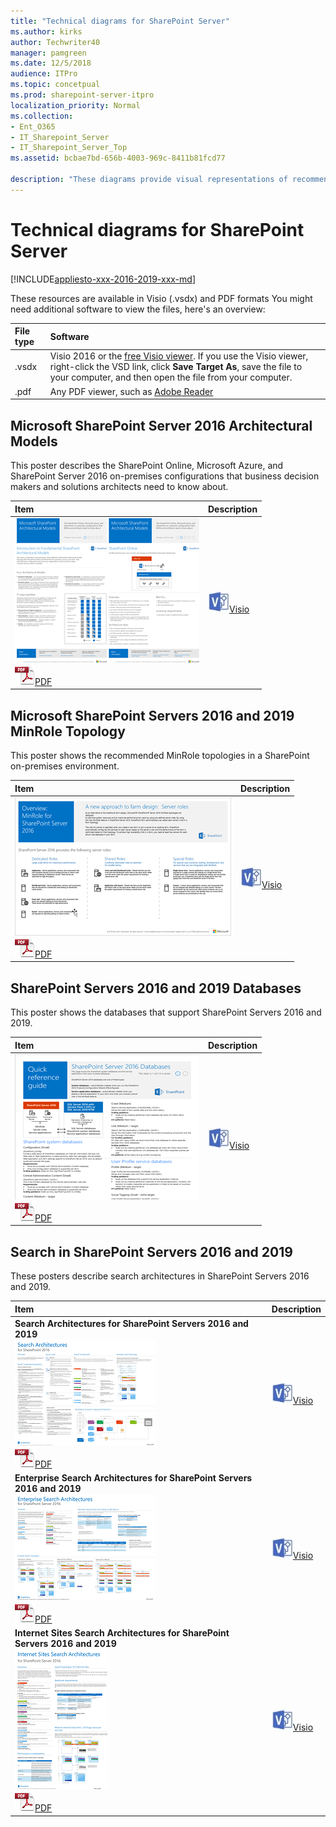 ```yaml
---
title: "Technical diagrams for SharePoint Server"
ms.author: kirks
author: Techwriter40
manager: pamgreen
ms.date: 12/5/2018
audience: ITPro
ms.topic: concetpual
ms.prod: sharepoint-server-itpro
localization_priority: Normal
ms.collection:
- Ent_O365
- IT_Sharepoint_Server
- IT_Sharepoint_Server_Top
ms.assetid: bcbae7bd-656b-4003-969c-8411b81fcd77

description: "These diagrams provide visual representations of recommended solutions for SharePoint Servers 2016 and 2019 in the form of models, which are poster-size documents."
---
```


# Technical diagrams for SharePoint Server

[!INCLUDE[appliesto-xxx-2016-2019-xxx-md](../includes/appliesto-xxx-2016-2019-xxx-md.md)]
  
These resources are available in Visio (.vsdx) and PDF formats You might need additional software to view the files, here's an overview:
  
|**File type**|**Software**|
|:-----|:-----|
|.vsdx  <br/> |Visio 2016 or the [free Visio viewer](https://go.microsoft.com/fwlink/p/?LinkId=118761). If you use the Visio viewer, right-click the VSD link, click **Save Target As**, save the file to your computer, and then open the file from your computer.  <br/> |
|.pdf  <br/> |Any PDF viewer, such as [Adobe Reader](https://go.microsoft.com/fwlink/p/?LinkId=134751) <br/> |
   
## Microsoft SharePoint Server 2016 Architectural Models

This poster describes the SharePoint Online, Microsoft Azure, and SharePoint Server 2016 on-premises configurations that business decision makers and solutions architects need to know about.
  
|**Item**|**Description**|
|:-----|:-----|
|[![SharePoint Online, Azure, and SharePoint on-prem configurations](../media/85473a28-7345-417f-943a-4421012d4acf.png)          ](https://download.microsoft.com/download/4/F/A/4FA0F94B-EE2F-41DB-A047-D9864FEF41E9/SharePoint2016ArchitecturalModels.pdf) <br/> ![PDF file](../media/ITPro_Other_PDFicon.png)[PDF](https://download.microsoft.com/download/4/F/A/4FA0F94B-EE2F-41DB-A047-D9864FEF41E9/SharePoint2016ArchitecturalModels.pdf) | ![Visio file](../media/ITPro_Other_VisioIcon.jpg)[Visio](https://download.microsoft.com/download/4/F/A/4FA0F94B-EE2F-41DB-A047-D9864FEF41E9/SharePoint2016ArchitecturalModels.vsdx) <br/> | This poster describes four architectural models:  <br/> **SharePoint Online (SaaS)** - Consume SharePoint through a Software as a Service (SaaS) subscription model.  <br/> **SharePoint Hybrid** - Move your SharePoint sites and apps to the cloud at your own pace.  <br/> **SharePoint in Azure (IaaS)** - You extend your on-premises environment into Microsoft Azure and deploy SharePoint 2016 Servers there. (This is recommended for High Availability/Disaster Recovery and dev/test environments.)  <br/> **SharePoint On-premises** - You plan, deploy, maintain and customize your SharePoint environment in a datacenter that you maintain.  <br/> |
   
## Microsoft SharePoint Servers 2016 and 2019 MinRole Topology

This poster shows the recommended MinRole topologies in a SharePoint on-premises environment. 
  
|**Item**|**Description**|
|:-----|:-----|
|[![Click to view and download this poster about SharePoint Server MinRole topologies.](../media/9f753f44-a084-4a98-9ed4-e233d5cdf9e8.png)](http://download.microsoft.com/download/5/F/4/5F4107F5-ECFA-49EA-A02A-799D9EAFB03C/MinRole_Topology_Tabloid_Nov2018.pdf) <br/> ![PDF file](../media/ITPro_Other_PDFicon.png)[PDF](http://download.microsoft.com/download/5/F/4/5F4107F5-ECFA-49EA-A02A-799D9EAFB03C/MinRole_Topology_Tabloid_Nov2018.pdf) | ![Visio file](../media/ITPro_Other_VisioIcon.jpg)[Visio](https://go.microsoft.com/fwlink/?linkid=837452) <br/> |This poster shows the different recommended MinRole topologies that can be deployed in SharePoint Servers 2016 and 2019 environments. It also shows the associated services that are provisioned with each role type.  <br/> |
   
## SharePoint Servers 2016 and 2019 Databases

This poster shows the databases that support SharePoint Servers 2016 and 2019.
  
|**Item**|**Description**|
|:-----|:-----|
|[![This is a thumbnail fo the SharePoint Server 2016 databases poster.](../media/bdc0f773-8c4e-4a24-81a4-6e686efadef5.png)          ](http://download.microsoft.com/download/7/9/7/79700E8E-9896-4657-B9E6-4940B295B71A/DBrefguideSPS2019_tabloid.pdf) <br/> ![PDF file](../media/ITPro_Other_PDFicon.png)[PDF](http://download.microsoft.com/download/7/9/7/79700E8E-9896-4657-B9E6-4940B295B71A/DBrefguideSPS2019_tabloid.vsdx) | ![Visio file](../media/ITPro_Other_VisioIcon.jpg)[Visio](https://download.microsoft.com/download/D/5/D/D5DC1121-8BC5-4953-834F-1B5BB03EB691/DBrefguideSPS2016_tabloid.vsdx) <br/> | This poster is a quick reference guide to the databases that support SharePoint Servers 2016 and 2019. Each database has the following details:  <br/>  Size  <br/>  Scaling guidance  <br/>  I/O patterns  <br/>  Requirements  <br/>  The first page contains the SharePoint system databases and the service applications that have multiple databases.  <br/>  The second page shows all of the service applications that have single databases.  <br/>  For more information about the SharePoint Servers 2016 and 2019 databases, see [Database types and descriptions in SharePoint Server](database-types-and-descriptions.md) <br/> |
   
## Search in SharePoint Servers 2016 and 2019
<a name="BKMK_Search"> </a>

These posters describe search architectures in SharePoint Servers 2016 and 2019.
  
|**Item**|**Description**|
|:-----|:-----|
|**Search Architectures for SharePoint Servers 2016 and 2019** <br/> [![Poster with an overview of the search components and search databases, how they interact, and an example of a search architecture built of these components and databases.](../media/5d6f5077-e200-40ee-b249-46621c5324f2.png)          ](http://download.microsoft.com/download/A/F/F/AFF4DB47-A8C8-4C73-9FAC-896859219825/SP2016_SP2019_Search_Architecture_Model.pdf) <br/> ![PDF file](../media/ITPro_Other_PDFicon.png)[PDF](http://download.microsoft.com/download/A/F/F/AFF4DB47-A8C8-4C73-9FAC-896859219825/SP2016_SP2019_Search_Architecture_Model.vsdx) | ![Visio file](../media/ITPro_Other_VisioIcon.jpg)[Visio](http://download.microsoft.com/download/A/F/F/AFF4DB47-A8C8-4C73-9FAC-896859219825/SP2016_SP2019_Search_Architecture_Model.vsdx) <br/> |This poster gives an overview of the search architecture in SharePoint Servers 2016 and 2019. It describes the search components and databases in the search architecture and how these interact. It also shows an example of a medium-sized search farm.  <br/> |
|**Enterprise Search Architectures for SharePoint Servers 2016 and 2019** <br/> [![Poster describing the search components and databases, three model architectures for enterprise search, hardware requirements and scaling considerations.](../media/38e4dac9-a9ae-4686-9834-60405239103a.png)          ](http://download.microsoft.com/download/A/F/F/AFF4DB47-A8C8-4C73-9FAC-896859219825/SP2016_SP2019_Enterprise_Search_Architecture_Model.pdf) <br/> ![PDF file](../media/ITPro_Other_PDFicon.png)[PDF](http://download.microsoft.com/download/A/F/F/AFF4DB47-A8C8-4C73-9FAC-896859219825/SP2016_SP2019_Enterprise_Search_Architecture_Model.vsdx) | ![Visio file](../media/ITPro_Other_VisioIcon.jpg)[Visio](https://download.microsoft.com/download/C/8/3/C83B4989-699A-414B-9997-9478A1F0FB48/SP_2016_Enterprise_Search_Model.vsdx) <br/> |This poster gives an overview of enterprise search architecture in SharePoint Servers 2016 and 2019. It shows sample search architectures for small, medium, and large-sized enterprise search farms. It also gives scaling considerations and hardware requirements.  <br/> |
|**Internet Sites Search Architectures for SharePoint Servers 2016 and 2019** <br/> [![Poster describing the search components and databases, a model architecture for Internet sites search, hardware requirements, scaling considerations, and performance considerations.](../media/de0e39e6-2545-4551-9582-61f5e274599f.png)          ](http://download.microsoft.com/download/A/F/F/AFF4DB47-A8C8-4C73-9FAC-896859219825/SP2016_SP2019_Internet_Search_Architecture_Model.pdf) <br/> ![PDF file](../media/ITPro_Other_PDFicon.png)[PDF](http://download.microsoft.com/download/A/F/F/AFF4DB47-A8C8-4C73-9FAC-896859219825/SP2016_SP2019_Internet_Search_Architecture_Model.vsdx) | ![Visio file](../media/ITPro_Other_VisioIcon.jpg)[Visio](http://download.microsoft.com/download/A/F/F/AFF4DB47-A8C8-4C73-9FAC-896859219825/SP2016_SP2019_Internet_Search_Architecture_Model.vsdx) <br/> |This poster gives an overview of the search architecture for Internet sites in SharePoint Servers 2016 and 2019. It shows a sample search architecture for a medium-sized search farm. It also gives performance considerations and hardware requirements.  <br/> |
   

